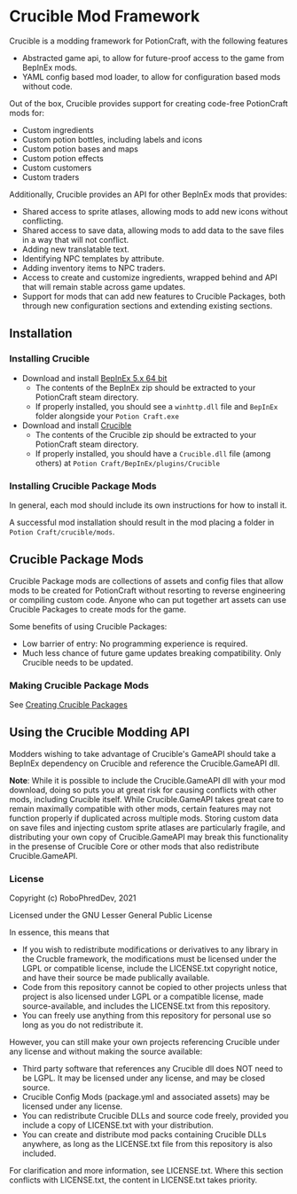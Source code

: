 # Crucible Mod Framework

Crucible is a modding framework for PotionCraft, with the following features

-   Abstracted game api, to allow for future-proof access to the game from BepInEx mods.
-   YAML config based mod loader, to allow for configuration based mods without code.

Out of the box, Crucible provides support for creating code-free PotionCraft mods for:

-   Custom ingredients
-   Custom potion bottles, including labels and icons
-   Custom potion bases and maps
-   Custom potion effects
-   Custom customers
-   Custom traders

Additionally, Crucible provides an API for other BepInEx mods that provides:

-   Shared access to sprite atlases, allowing mods to add new icons without conflicting.
-   Shared access to save data, allowing mods to add data to the save files in a way that will not conflict.
-   Adding new translatable text.
-   Identifying NPC templates by attribute.
-   Adding inventory items to NPC traders.
-   Access to create and customize ingredients, wrapped behind and API that will remain stable across game updates.
-   Support for mods that can add new features to Crucible Packages, both through new configuration sections and extending existing sections.

## Installation

### Installing Crucible

-   Download and install [BepInEx 5.x 64 bit](https://github.com/BepInEx/BepInEx/releases)
    -   The contents of the BepInEx zip should be extracted to your PotionCraft steam directory.
    -   If properly installed, you should see a `winhttp.dll` file and `BepInEx` folder alongside your `Potion Craft.exe`
-   Download and install [Crucible](https://github.com/RoboPhred/potioncraft-crucible/releases)
    -   The contents of the Crucible zip should be extracted to your PotionCraft steam directory.
    -   If properly installed, you should have a `Crucible.dll` file (among others) at `Potion Craft/BepInEx/plugins/Crucible`

### Installing Crucible Package Mods

In general, each mod should include its own instructions for how to install it.

A successful mod installation should result in the mod placing a folder in `Potion Craft/crucible/mods`.

## Crucible Package Mods

Crucible Package mods are collections of assets and config files that allow mods to be created for PotionCraft without resorting to reverse engineering or compiling custom code.
Anyone who can put together art assets can use Crucible Packages to create mods for the game.

Some benefits of using Crucible Packages:

-   Low barrier of entry: No programming experience is required.
-   Much less chance of future game updates breaking compatibility. Only Crucible needs to be updated.

### Making Crucible Package Mods

See [Creating Crucible Packages](https://github.com/RoboPhred/potioncraft-crucible/wiki/Getting-Started:-Crucible-Package-Mods)

## Using the Crucible Modding API

Modders wishing to take advantage of Crucible's GameAPI should take a BepInEx dependency on Crucible and reference the Crucible.GameAPI dll.

**Note**: While it is possible to include the Crucible.GameAPI dll with your mod download, doing so puts you at great risk for causing conflicts with other mods, including Crucible itself. While Crucible.GameAPI takes great care
to remain maximally compatible with other mods, certain features may not function properly if duplicated across multiple mods. Storing custom data on save files and injecting custom sprite atlases are particularly fragile, and distributing
your own copy of Crucible.GameAPI may break this functionality in the presense of Crucible Core or other mods that also redistribute Crucible.GameAPI.

### License

Copyright (c) RoboPhredDev, 2021

Licensed under the GNU Lesser General Public License

In essence, this means that

-   If you wish to redistribute modifications or derivatives to any library in the Crucble framework, the modifications must be licensed under the LGPL or compatible license, include the LICENSE.txt copyright notice, and have their source be made publically available.
-   Code from this repository cannot be copied to other projects unless that project is also licensed under LGPL or a compatible license, made source-available, and includes the LICENSE.txt from this repository.
-   You can freely use anything from this repository for personal use so long as you do not redistribute it.

However, you can still make your own projects referencing Crucible under any license and without making the source available:

-   Third party software that references any Crucible dll does NOT need to be LGPL. It may be licensed under any license, and may be closed source.
-   Crucible Config Mods (package.yml and associated assets) may be licensed under any license.
-   You can redistribute Crucible DLLs and source code freely, provided you include a copy of LICENSE.txt with your distribution.
-   You can create and distribute mod packs containing Crucible DLLs anywhere, as long as the LICENSE.txt file from this repository is also included.

For clarification and more information, see LICENSE.txt.
Where this section conflicts with LICENSE.txt, the content in LICENSE.txt takes priority.
